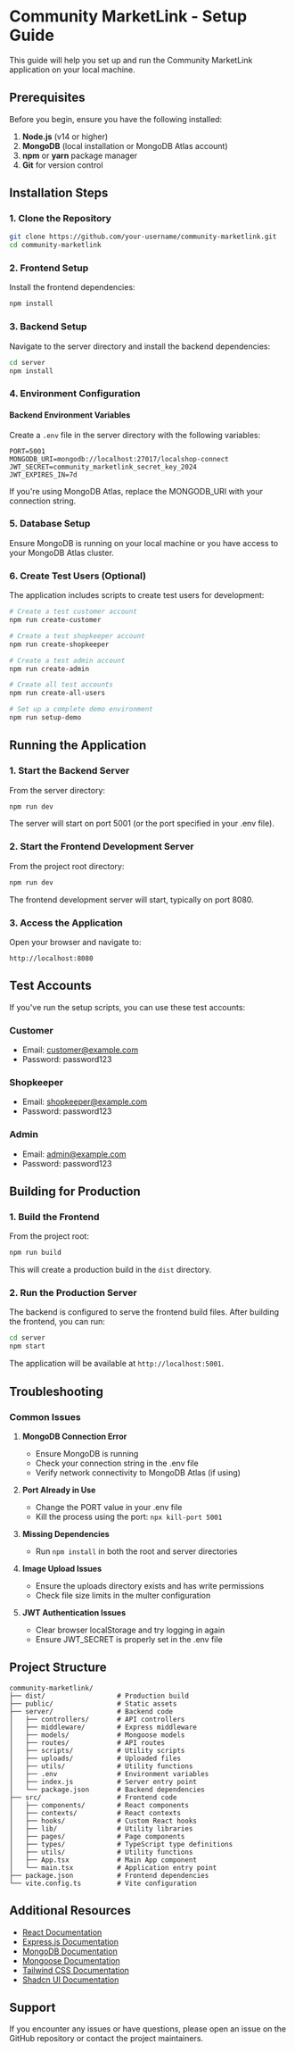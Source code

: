 # Community MarketLink - Setup Guide

This guide will help you set up and run the Community MarketLink application on your local machine.

## Prerequisites

Before you begin, ensure you have the following installed:

1. **Node.js** (v14 or higher)
2. **MongoDB** (local installation or MongoDB Atlas account)
3. **npm** or **yarn** package manager
4. **Git** for version control

## Installation Steps

### 1. Clone the Repository

```bash
git clone https://github.com/your-username/community-marketlink.git
cd community-marketlink
```

### 2. Frontend Setup

Install the frontend dependencies:

```bash
npm install
```

### 3. Backend Setup

Navigate to the server directory and install the backend dependencies:

```bash
cd server
npm install
```

### 4. Environment Configuration

#### Backend Environment Variables

Create a `.env` file in the server directory with the following variables:

```
PORT=5001
MONGODB_URI=mongodb://localhost:27017/localshop-connect
JWT_SECRET=community_marketlink_secret_key_2024
JWT_EXPIRES_IN=7d
```

If you're using MongoDB Atlas, replace the MONGODB_URI with your connection string.

### 5. Database Setup

Ensure MongoDB is running on your local machine or you have access to your MongoDB Atlas cluster.

### 6. Create Test Users (Optional)

The application includes scripts to create test users for development:

```bash
# Create a test customer account
npm run create-customer

# Create a test shopkeeper account
npm run create-shopkeeper

# Create a test admin account
npm run create-admin

# Create all test accounts
npm run create-all-users

# Set up a complete demo environment
npm run setup-demo
```

## Running the Application

### 1. Start the Backend Server

From the server directory:

```bash
npm run dev
```

The server will start on port 5001 (or the port specified in your .env file).

### 2. Start the Frontend Development Server

From the project root directory:

```bash
npm run dev
```

The frontend development server will start, typically on port 8080.

### 3. Access the Application

Open your browser and navigate to:

```
http://localhost:8080
```

## Test Accounts

If you've run the setup scripts, you can use these test accounts:

### Customer
- Email: customer@example.com
- Password: password123

### Shopkeeper
- Email: shopkeeper@example.com
- Password: password123

### Admin
- Email: admin@example.com
- Password: password123

## Building for Production

### 1. Build the Frontend

From the project root:

```bash
npm run build
```

This will create a production build in the `dist` directory.

### 2. Run the Production Server

The backend is configured to serve the frontend build files. After building the frontend, you can run:

```bash
cd server
npm start
```

The application will be available at `http://localhost:5001`.

## Troubleshooting

### Common Issues

1. **MongoDB Connection Error**
   - Ensure MongoDB is running
   - Check your connection string in the .env file
   - Verify network connectivity to MongoDB Atlas (if using)

2. **Port Already in Use**
   - Change the PORT value in your .env file
   - Kill the process using the port: `npx kill-port 5001`

3. **Missing Dependencies**
   - Run `npm install` in both the root and server directories

4. **Image Upload Issues**
   - Ensure the uploads directory exists and has write permissions
   - Check file size limits in the multer configuration

5. **JWT Authentication Issues**
   - Clear browser localStorage and try logging in again
   - Ensure JWT_SECRET is properly set in the .env file

## Project Structure

```
community-marketlink/
├── dist/                  # Production build
├── public/                # Static assets
├── server/                # Backend code
│   ├── controllers/       # API controllers
│   ├── middleware/        # Express middleware
│   ├── models/            # Mongoose models
│   ├── routes/            # API routes
│   ├── scripts/           # Utility scripts
│   ├── uploads/           # Uploaded files
│   ├── utils/             # Utility functions
│   ├── .env               # Environment variables
│   ├── index.js           # Server entry point
│   └── package.json       # Backend dependencies
├── src/                   # Frontend code
│   ├── components/        # React components
│   ├── contexts/          # React contexts
│   ├── hooks/             # Custom React hooks
│   ├── lib/               # Utility libraries
│   ├── pages/             # Page components
│   ├── types/             # TypeScript type definitions
│   ├── utils/             # Utility functions
│   ├── App.tsx            # Main App component
│   └── main.tsx           # Application entry point
├── package.json           # Frontend dependencies
└── vite.config.ts         # Vite configuration
```

## Additional Resources

- [React Documentation](https://reactjs.org/docs/getting-started.html)
- [Express.js Documentation](https://expressjs.com/)
- [MongoDB Documentation](https://docs.mongodb.com/)
- [Mongoose Documentation](https://mongoosejs.com/docs/guide.html)
- [Tailwind CSS Documentation](https://tailwindcss.com/docs)
- [Shadcn UI Documentation](https://ui.shadcn.com/)

## Support

If you encounter any issues or have questions, please open an issue on the GitHub repository or contact the project maintainers.
